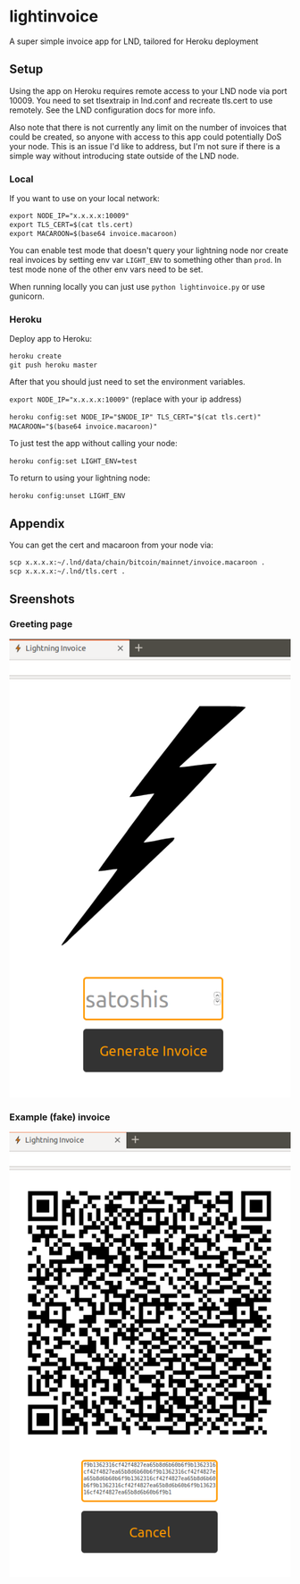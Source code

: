 # lightinvoice

A super simple invoice app for LND, tailored for Heroku deployment

## Setup

Using the app on Heroku requires remote access to your LND node via port 10009. 
You need to set tlsextraip in lnd.conf and recreate tls.cert to use remotely. 
See the LND configuration docs for more info.

Also note that there is not currently any limit on the number of invoices that could be created, so anyone with access to this app could potentially DoS your node. This is an issue I'd like to address, but I'm not sure if there is a simple way without introducing state outside of the LND node.

### Local

If you want to use on your local network:
```
export NODE_IP="x.x.x.x:10009"
export TLS_CERT=$(cat tls.cert)
export MACAROON=$(base64 invoice.macaroon)
```

You can enable test mode that doesn't query your lightning node nor create real invoices by setting env var `LIGHT_ENV` to something other than `prod`. In test mode none of the other env vars need to be set.

When running locally you can just use `python lightinvoice.py` or use gunicorn.

### Heroku

Deploy app to Heroku:

```
heroku create
git push heroku master
```

After that you should just need to set the environment variables. 

`export NODE_IP="x.x.x.x:10009"` (replace with your ip address)

`heroku config:set NODE_IP="$NODE_IP" TLS_CERT="$(cat tls.cert)" MACAROON="$(base64 invoice.macaroon)"`

To just test the app without calling your node:

`heroku config:set LIGHT_ENV=test`

To return to using your lightning node:

`heroku config:unset LIGHT_ENV`

## Appendix

You can get the cert and macaroon from your node via:
```
scp x.x.x.x:~/.lnd/data/chain/bitcoin/mainnet/invoice.macaroon .
scp x.x.x.x:~/.lnd/tls.cert .
```

## Sreenshots

### Greeting page
![Initial page](screenshots/start.png)

### Example (fake) invoice
![Invoice example](screenshots/invoice.png)

